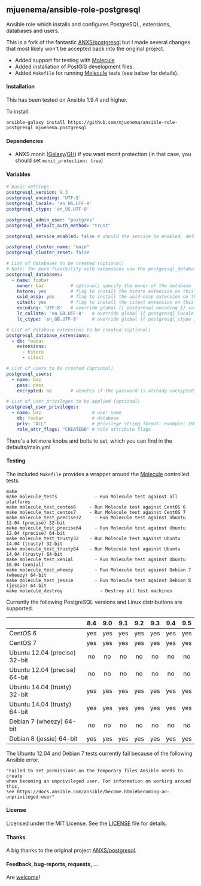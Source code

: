 ## mjuenema/ansible-role-postgresql

Ansible role which installs and configures PostgreSQL, extensions, databases and users.

This is a fork of the fantastic [ANXS/postgresql](https://github.com/ANXS/postgresql) but I made several changes that most likely won't be accepted back into the original project.

* Added support for testing with [Molecule](http://molecule.readthedocs.io/)
* Added installation of PostGIS development files.
* Added ```Makefile``` for running [Molecule](http://molecule.readthedocs.io/) tests (see below for details).

#### Installation

This has been tested on Ansible 1.9.4 and higher.

To install:

```
ansible-galaxy install https://github.com/mjuenema/ansible-role-postgresql mjuenema.postgresql
```

#### Dependencies

- ANXS.monit ([Galaxy](https://galaxy.ansible.com/list#/roles/502)/[GH](https://github.com/ANXS/monit)) if you want monit protection (in that case, you should set `monit_protection: true`)


#### Variables

```yaml
# Basic settings
postgresql_version: 9.3
postgresql_encoding: 'UTF-8'
postgresql_locale: 'en_US.UTF-8'
postgresql_ctype: 'en_US.UTF-8'

postgresql_admin_user: "postgres"
postgresql_default_auth_method: "trust"

postgresql_service_enabled: false # should the service be enabled, default is true

postgresql_cluster_name: "main"
postgresql_cluster_reset: false

# List of databases to be created (optional)
# Note: for more flexibility with extensions use the postgresql_database_extensions setting.
postgresql_databases:
  - name: foobar
    owner: baz          # optional; specify the owner of the database
    hstore: yes         # flag to install the hstore extension on this database (yes/no)
    uuid_ossp: yes      # flag to install the uuid-ossp extension on this database (yes/no)
    citext: yes         # flag to install the citext extension on this database (yes/no)
    encoding: 'UTF-8'   # override global {{ postgresql_encoding }} variable per database
    lc_collate: 'en_GB.UTF-8'   # override global {{ postgresql_locale }} variable per database
    lc_ctype: 'en_GB.UTF-8'     # override global {{ postgresql_ctype }} variable per database

# List of database extensions to be created (optional)
postgresql_database_extensions:
  - db: foobar
    extensions:
      - hstore
      - citext

# List of users to be created (optional)
postgresql_users:
  - name: baz
    pass: pass
    encrypted: no       # denotes if the password is already encrypted.

# List of user privileges to be applied (optional)
postgresql_user_privileges:
  - name: baz                   # user name
    db: foobar                  # database
    priv: "ALL"                 # privilege string format: example: INSERT,UPDATE/table:SELECT/anothertable:ALL
    role_attr_flags: "CREATEDB" # role attribute flags
```

There's a lot more knobs and bolts to set, which you can find in the defaults/main.yml


#### Testing

The included ```Makefile``` provides a wrapper around the [Molecule](http://molecule.readthedocs.io/) controlled tests.

```
make
make molecule_tests		         - Run Molecule test against all platforms
make molecule_test_centos6	   - Run Molecule test against CentOS 6
make molecule_test_centos7	   - Run Molecule test against CentOS 7
make molecule_test_precise32	 - Run Molecule test against Ubuntu 12.04 (precise) 32-bit
make molecule_test_precise64	 - Run Molecule test against Ubuntu 12.04 (precise) 64-bit
make molecule_test_trusty32	   - Run Molecule test against Ubuntu 14.04 (trusty) 32-bit
make molecule_test_trusty64	   - Run Molecule test against Ubuntu 14.04 (trusty) 64-bit
make molecule_test_xenial	     - Run Molecule test against Ubuntu 16.04 (xenial)
make molecule_test_wheezy	     - Run Molecule test against Debian 7 (wheezy) 64-bit
make molecule_test_jessie	     - Run Molecule test against Debian 8 (jessie) 64-bit
make molecule_destroy		       - Destroy all test machines
```

Currently the following PostgreSQL versions and Linux distributions are supported.

|                               | 8.4 | 9.0 | 9.1 | 9.2 | 9.3 | 9.4 | 9.5 |
|-------------------------------|:---:|:---:|:---:|:---:|:---:|:---:|:---:|
| CentOS 6                      |yes  |yes  |yes  |yes  |yes  |yes  |yes  |
| CentOS 7                      |yes  |yes  |yes  |yes  |yes  |yes  |yes  |
| Ubuntu 12.04 (precise) 32-bit |no   |no   |no   |no   |no   |no   |no   |
| Ubuntu 12.04 (precise) 64-bit |no   |no   |no   |no   |no   |no   |no   |
| Ubuntu 14.04 (trusty) 32-bit  |yes  |yes  |yes  |yes  |yes  |yes  |yes  |
| Ubuntu 14.04 (trusty) 64-bit  |yes  |yes  |yes  |yes  |yes  |yes  |yes  |
| Debian 7 (wheezy) 64-bit      |no   |no   |no   |no   |no   |no   |no   |
| Debian 8 (jessie) 64-bit      |yes  |yes  |yes  |yes  |yes  |yes  |yes  |

The Ubuntu 12.04 and Debian 7 tests currently fail because of the following Ansible error.
```
"Failed to set permissions on the temporary files Ansible needs to create 
when becoming an unprivileged user. For information on working around this, 
see https://docs.ansible.com/ansible/become.html#becoming-an-unprivileged-user"
```

#### License

Licensed under the MIT License. See the [LICENSE](./LICENSE) file for details.

#### Thanks

A big thanks to the original project [ANXS/postgresql](https://github.com/ANXS/postgresql).

#### Feedback, bug-reports, requests, ...

Are [welcome](https://github.com/mjuenema/ansible-role-postgresql/issues)!
